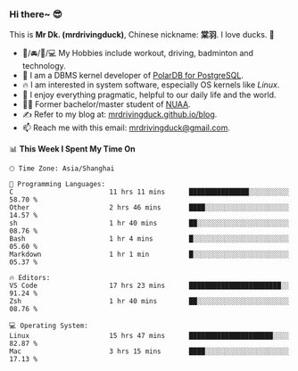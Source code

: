 ### Hi there~ 😎

This is **Mr Dk. (mrdrivingduck)**, Chinese nickname: **棠羽**. I love ducks. 🦆

- 💪/🚘/🏸/💻 My Hobbies include workout, driving, badminton and technology.
- 🍊 I am a DBMS kernel developer of [PolarDB for PostgreSQL](https://github.com/ApsaraDB/PolarDB-for-PostgreSQL).
- 🔥 I am interested in system software, especially OS kernels like *Linux*.
- 🔧 I enjoy everything pragmatic, helpful to our daily life and the world.
- 👨‍🎓 Former bachelor/master student of [NUAA](https://en.wikipedia.org/wiki/Nanjing_University_of_Aeronautics_and_Astronautics).
- ✍ Refer to my blog at: [mrdrivingduck.github.io/blog](https://mrdrivingduck.github.io/blog/).
- 📫 Reach me with this email: [mrdrivingduck@gmail.com](mailto:mrdrivingduck@gmail.com).

<!--START_SECTION:waka-->
📊 **This Week I Spent My Time On** 

```text
🕑︎ Time Zone: Asia/Shanghai

💬 Programming Languages: 
C                        11 hrs 11 mins      ███████████████░░░░░░░░░░   58.70 % 
Other                    2 hrs 46 mins       ████░░░░░░░░░░░░░░░░░░░░░   14.57 % 
sh                       1 hr 40 mins        ██░░░░░░░░░░░░░░░░░░░░░░░   08.76 % 
Bash                     1 hr 4 mins         █░░░░░░░░░░░░░░░░░░░░░░░░   05.60 % 
Markdown                 1 hr 1 min          █░░░░░░░░░░░░░░░░░░░░░░░░   05.37 % 

🔥 Editors: 
VS Code                  17 hrs 23 mins      ███████████████████████░░   91.24 % 
Zsh                      1 hr 40 mins        ██░░░░░░░░░░░░░░░░░░░░░░░   08.76 % 

💻 Operating System: 
Linux                    15 hrs 47 mins      █████████████████████░░░░   82.87 % 
Mac                      3 hrs 15 mins       ████░░░░░░░░░░░░░░░░░░░░░   17.13 % 
```


<!--END_SECTION:waka-->

<!-- ![Mr Dk.'s GitHub Stats](https://github-readme-stats.vercel.app/api?username=mrdrivingduck&count_private&show_icons=true&theme=buefy) -->

<!-- ![Most Used Languages](https://github-readme-stats.vercel.app/api/top-langs/?username=mrdrivingduck&exclude_repo=mips32-CPU,snort-tcp-socket&theme=buefy&layout=compact&langs_count=10) -->


<!--
**mrdrivingduck/mrdrivingduck** is a ✨ _special_ ✨ repository because its `README.md` (this file) appears on your GitHub profile.

Here are some ideas to get you started:

- 🔭 I’m currently working on ...
- 🌱 I’m currently learning ...
- 👯 I’m looking to collaborate on ...
- 🤔 I’m looking for help with ...
- 💬 Ask me about ...
- 📫 How to reach me: ...
- 😄 Pronouns: ...
- ⚡ Fun fact: ...
-->
